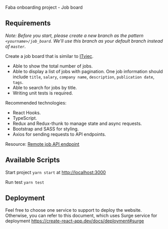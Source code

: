 Faba onboarding project - Job board

## Requirements
*Note: Before you start, please create a new branch as the pattern `<yourname>/job_board`. We'll use this branch as your default branch instead of `master`.*

Create a job board that is similar to [ITviec](https://itviec.com/).
- Able to show the total number of jobs.
- Able to display a list of jobs with pagination. One job information should include `title`, `salary`, `company name`, `description`, `publication date`, `tags`.
- Able to search for jobs by title.
- Writing unit tests is required.

Recommended technologies:
- React Hooks.
- TypeScript.
- Redux and Redux-thunk to manage state and async requests.
- Bootstrap and SASS for styling.
- Axios for sending requests to API endpoints.

Resource: [Remote job API endpoint](https://remotive.io/api/remote-jobs)

## Available Scripts

Start project `yarn start` at [http://localhost:3000](http://localhost:3000)

Run test `yarn test`

## Deployment

Feel free to choose one service to support to deploy the website. Otherwise, you can refer to this document, which uses Surge service for deployment https://create-react-app.dev/docs/deployment#surge
